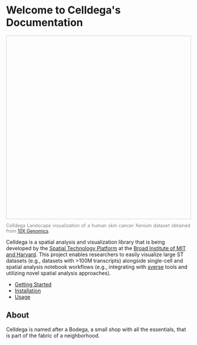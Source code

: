 # Welcome to Celldega's Documentation

<div id="landscape-container" style="position: relative; display: flex; width: 100%; height: 500px; overflow: hidden; border: 1px solid #ccc;">
    <div id="landscape" style="height; 500px;"></div>
</div>

<div style="text-align: justify; font-size: 0.9em; color: gray; margin-top: 10px;">
    Celldega Landscape visualization of a human skin cancer Xenium dataset obtained from <a href='https://www.10xgenomics.com/datasets' target='_blank'>10X Genomics</a>.
</div>

Celldega is a spatial analysis and visualization library that is being developed by the <a href='https://www.broadinstitute.org/spatial-technology-platform' target='_blank'>Spatial Technology Platform</a> at the <a href='https://www.broadinstitute.org/spatial-technology-platform' target='_blank'>Broad Institute of MIT and Harvard</a>. This project enables researchers to easily visualize large ST datasets (e.g., datasets with >100M transcripts) alongside single-cell and spatial analysis notebook workflows (e.g., integrating with <a href='https://scverse.org/' target='_blank'>sverse</a> tools and utilizing novel spatial analysis approaches).




- [Getting Started](overview/getting_started.md)
- [Installation](overview/installation.md)
- [Usage](overview/usage.md)

## About
Celldega is named after a Bodega, a small shop with all the essentials, that is part of the fabric of a neighborhood.
